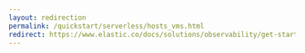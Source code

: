```yaml
---
layout: redirection
permalink: /quickstart/serverless/hosts_vms.html
redirect: https://www.elastic.co/docs/solutions/observability/get-started/opentelemetry/quickstart/serverless/hosts_vms
---
```

